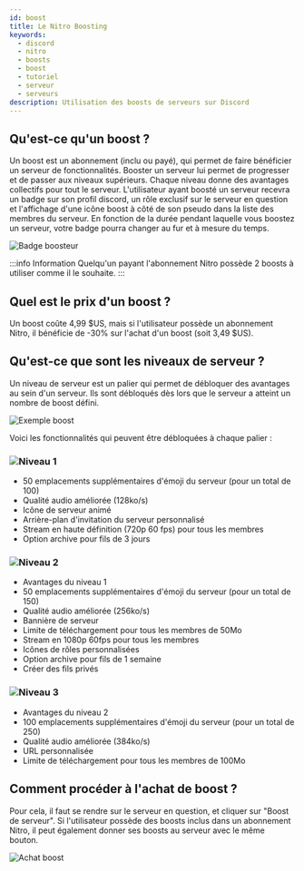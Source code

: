 ```yaml
---
id: boost
title: Le Nitro Boosting
keywords:
  - discord
  - nitro
  - boosts
  - boost
  - tutoriel
  - serveur
  - serveurs
description: Utilisation des boosts de serveurs sur Discord
---
```


## Qu'est-ce qu'un boost ?
Un boost est un abonnement (inclu ou payé), qui permet de faire bénéficier un serveur de fonctionnalités. Booster un serveur lui permet de progresser et de passer aux niveaux supérieurs. Chaque niveau donne des avantages collectifs pour tout le serveur. L'utilisateur ayant boosté un serveur recevra un badge sur son profil discord, un rôle exclusif sur le serveur en question et l'affichage d'une icône boost à côté de son pseudo dans la liste des membres du serveur. En fonction de la durée pendant laquelle vous boostez un serveur, votre badge pourra changer au fur et à mesure du temps.

![Badge boosteur](https://i.discord.fr/jZ6.png)

:::info Information
Quelqu'un payant l'abonnement Nitro possède 2 boosts à utiliser comme il le souhaite.
:::

## Quel est le prix d'un boost ?
Un boost coûte 4,99 $US, mais si l'utilisateur possède un abonnement Nitro, il bénéficie de -30% sur l'achat d'un boost (soit 3,49 $US).

## Qu'est-ce que sont les niveaux de serveur ?
Un niveau de serveur est un palier qui permet de débloquer des avantages au sein d'un serveur. Ils sont débloqués dès lors que le serveur a atteint un nombre de boost défini.

![Exemple boost](https://i.discord.fr/fda.png)

Voici les fonctionnalités qui peuvent être débloquées à chaque palier :

### ![Niveau 1](https://i.discord.fr/Mqp.png)
* 50 emplacements supplémentaires d'émoji du serveur (pour un total de 100)
* Qualité audio améliorée (128ko/s)
* Icône de serveur animé
* Arrière-plan d'invitation du serveur personnalisé
* Stream en haute définition (720p 60 fps) pour tous les membres
* Option archive pour fils de 3 jours

### ![Niveau 2](https://i.discord.fr/2tw.png)
* Avantages du niveau 1
* 50 emplacements supplémentaires d'émoji du serveur (pour un total de 150)
* Qualité audio améliorée (256ko/s)
* Bannière de serveur
* Limite de téléchargement pour tous les membres de 50Mo
* Stream en 1080p 60fps pour tous les membres
* Icônes de rôles personnalisées
* Option archive pour fils de 1 semaine
* Créer des fils privés

### ![Niveau 3](https://i.discord.fr/NDb.png)
* Avantages du niveau 2
* 100 emplacements supplémentaires d'émoji du serveur (pour un total de 250)
* Qualité audio améliorée (384ko/s)
* URL personnalisée
* Limite de téléchargement pour tous les membres de 100Mo

## Comment procéder à l'achat de boost ?
Pour cela, il faut se rendre sur le serveur en question, et cliquer sur "Boost de serveur". Si l'utilisateur possède des boosts inclus dans un abonnement Nitro, il peut également donner ses boosts au serveur avec le même bouton.

![Achat boost](https://i.discord.fr/Qel.gif)
